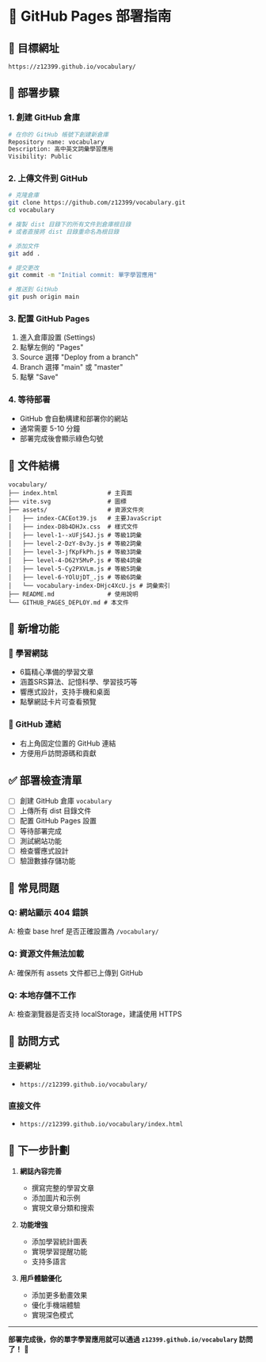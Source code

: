 # 🚀 GitHub Pages 部署指南

## 📍 目標網址
`https://z12399.github.io/vocabulary/`

## 🔧 部署步驟

### 1. 創建 GitHub 倉庫
```bash
# 在你的 GitHub 帳號下創建新倉庫
Repository name: vocabulary
Description: 高中英文詞彙學習應用
Visibility: Public
```

### 2. 上傳文件到 GitHub
```bash
# 克隆倉庫
git clone https://github.com/z12399/vocabulary.git
cd vocabulary

# 複製 dist 目錄下的所有文件到倉庫根目錄
# 或者直接將 dist 目錄重命名為根目錄

# 添加文件
git add .

# 提交更改
git commit -m "Initial commit: 單字學習應用"

# 推送到 GitHub
git push origin main
```

### 3. 配置 GitHub Pages
1. 進入倉庫設置 (Settings)
2. 點擊左側的 "Pages"
3. Source 選擇 "Deploy from a branch"
4. Branch 選擇 "main" 或 "master"
5. 點擊 "Save"

### 4. 等待部署
- GitHub 會自動構建和部署你的網站
- 通常需要 5-10 分鐘
- 部署完成後會顯示綠色勾號

## 📁 文件結構
```
vocabulary/
├── index.html              # 主頁面
├── vite.svg                # 圖標
├── assets/                 # 資源文件夾
│   ├── index-CACEot39.js   # 主要JavaScript
│   ├── index-D8b4DHJx.css  # 樣式文件
│   ├── level-1--xUFjS4J.js # 等級1詞彙
│   ├── level-2-DzY-8v3y.js # 等級2詞彙
│   ├── level-3-jfKpFkPh.js # 等級3詞彙
│   ├── level-4-D62Y5MvP.js # 等級4詞彙
│   ├── level-5-Cy2PXVLm.js # 等級5詞彙
│   ├── level-6-YOlUjDT_.js # 等級6詞彙
│   └── vocabulary-index-DHjc4XcU.js # 詞彙索引
├── README.md               # 使用說明
└── GITHUB_PAGES_DEPLOY.md # 本文件
```

## 🌟 新增功能

### 📖 學習網誌
- 6篇精心準備的學習文章
- 涵蓋SRS算法、記憶科學、學習技巧等
- 響應式設計，支持手機和桌面
- 點擊網誌卡片可查看預覽

### 🔗 GitHub 連結
- 右上角固定位置的 GitHub 連結
- 方便用戶訪問源碼和貢獻

## ✅ 部署檢查清單

- [ ] 創建 GitHub 倉庫 `vocabulary`
- [ ] 上傳所有 dist 目錄文件
- [ ] 配置 GitHub Pages 設置
- [ ] 等待部署完成
- [ ] 測試網站功能
- [ ] 檢查響應式設計
- [ ] 驗證數據存儲功能

## 🐛 常見問題

### Q: 網站顯示 404 錯誤
A: 檢查 base href 是否正確設置為 `/vocabulary/`

### Q: 資源文件無法加載
A: 確保所有 assets 文件都已上傳到 GitHub

### Q: 本地存儲不工作
A: 檢查瀏覽器是否支持 localStorage，建議使用 HTTPS

## 📱 訪問方式

### 主要網址
- `https://z12399.github.io/vocabulary/`

### 直接文件
- `https://z12399.github.io/vocabulary/index.html`

## 🎯 下一步計劃

1. **網誌內容完善**
   - 撰寫完整的學習文章
   - 添加圖片和示例
   - 實現文章分類和搜索

2. **功能增強**
   - 添加學習統計圖表
   - 實現學習提醒功能
   - 支持多語言

3. **用戶體驗優化**
   - 添加更多動畫效果
   - 優化手機端體驗
   - 實現深色模式

---

**部署完成後，你的單字學習應用就可以通過 `z12399.github.io/vocabulary` 訪問了！** 🎉
